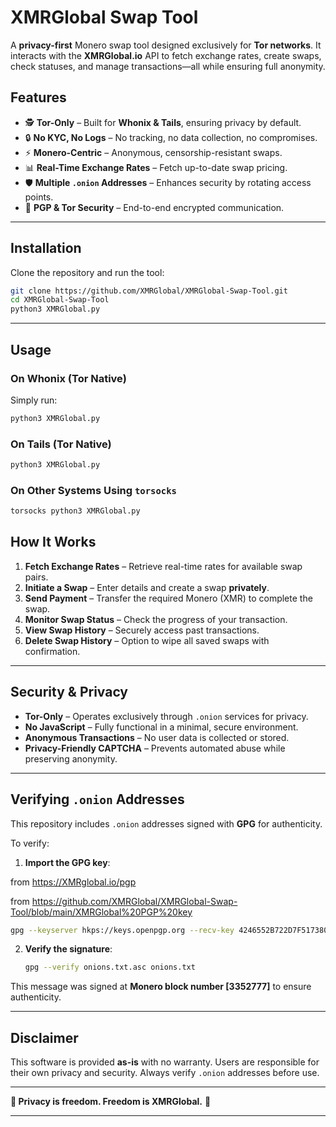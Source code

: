 
# **XMRGlobal Swap Tool**  

A **privacy-first** Monero swap tool designed exclusively for **Tor networks**. It interacts with the **XMRGlobal.io** API to fetch exchange rates, create swaps, check statuses, and manage transactions—all while ensuring full anonymity.  

## **Features**  
- 🕵️ **Tor-Only** – Built for **Whonix & Tails**, ensuring privacy by default.  
- 🔒 **No KYC, No Logs** – No tracking, no data collection, no compromises.  
- ⚡ **Monero-Centric** – Anonymous, censorship-resistant swaps.  
- 📊 **Real-Time Exchange Rates** – Fetch up-to-date swap pricing.  
- 🛡️ **Multiple `.onion` Addresses** – Enhances security by rotating access points.  
- 🔑 **PGP & Tor Security** – End-to-end encrypted communication.  

---

## **Installation**  

Clone the repository and run the tool:  

```bash
git clone https://github.com/XMRGlobal/XMRGlobal-Swap-Tool.git
cd XMRGlobal-Swap-Tool
python3 XMRGlobal.py
```

---

## **Usage**  

### **On Whonix (Tor Native)**  
Simply run:  
```bash
python3 XMRGlobal.py
```

### **On Tails (Tor Native)**  
```bash
python3 XMRGlobal.py
```

### **On Other Systems Using `torsocks`**  
```bash
torsocks python3 XMRGlobal.py
```

## **How It Works**  
1. **Fetch Exchange Rates** – Retrieve real-time rates for available swap pairs.  
2. **Initiate a Swap** – Enter details and create a swap **privately**.  
3. **Send Payment** – Transfer the required Monero (XMR) to complete the swap.  
4. **Monitor Swap Status** – Check the progress of your transaction.  
5. **View Swap History** – Securely access past transactions.  
6. **Delete Swap History** – Option to wipe all saved swaps with confirmation.  

---

## **Security & Privacy**  
- **Tor-Only** – Operates exclusively through `.onion` services for privacy.  
- **No JavaScript** – Fully functional in a minimal, secure environment.  
- **Anonymous Transactions** – No user data is collected or stored.  
- **Privacy-Friendly CAPTCHA** – Prevents automated abuse while preserving anonymity.  

---


## **Verifying `.onion` Addresses**  
This repository includes `.onion` addresses signed with **GPG** for authenticity.  

To verify:  

1. **Import the GPG key**:  

from https://XMRglobal.io/pgp

from https://github.com/XMRGlobal/XMRGlobal-Swap-Tool/blob/main/XMRGlobal%20PGP%20key


   ```bash
   gpg --keyserver hkps://keys.openpgp.org --recv-key 4246552B722D7F51738032B22AD42655BD5227F5
   ```  
   
2. **Verify the signature**:  
   ```bash
   gpg --verify onions.txt.asc onions.txt
   ```

This message was signed at **Monero block number [3352777]** to ensure authenticity.  

---

## **Disclaimer**  
This software is provided **as-is** with no warranty. Users are responsible for their own privacy and security. Always verify `.onion` addresses before use.  

---

**🔑 Privacy is freedom. Freedom is XMRGlobal.** 🚀  

---

